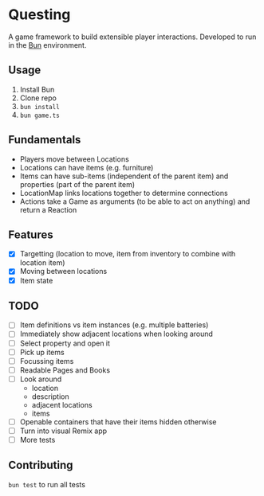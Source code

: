 # Questing

A game framework to build extensible player interactions. Developed to run in the [Bun](https://bun.sh) environment.

## Usage

1. Install Bun
2. Clone repo
3. `bun install`
4. `bun game.ts`

## Fundamentals

- Players move between Locations
- Locations can have items (e.g. furniture)
- Items can have sub-items (independent of the parent item) and properties (part of the parent item)
- LocationMap links locations together to determine connections
- Actions take a Game as arguments (to be able to act on anything) and return a Reaction

## Features

- [x] Targetting (location to move, item from inventory to combine with location item)
- [x] Moving between locations
- [x] Item state

## TODO

- [ ] Item definitions vs item instances (e.g. multiple batteries)
- [ ] Immediately show adjacent locations when looking around
- [ ] Select property and open it
- [ ] Pick up items
- [ ] Focussing items
- [ ] Readable Pages and Books
- [ ] Look around
  - location
  - description
  - adjacent locations
  - items
- [ ] Openable containers that have their items hidden otherwise
- [ ] Turn into visual Remix app
- [ ] More tests

## Contributing

`bun test` to run all tests
